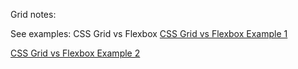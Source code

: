 Grid notes:

See examples: CSS Grid vs Flexbox
  [CSS Grid vs Flexbox Example 1 ](http://127.0.0.1:5500/10.0%20Display%20Grid/example.html)

  [CSS Grid vs Flexbox Example 2 ](https://appbrewery.github.io/grid-vs-flexbox/)
